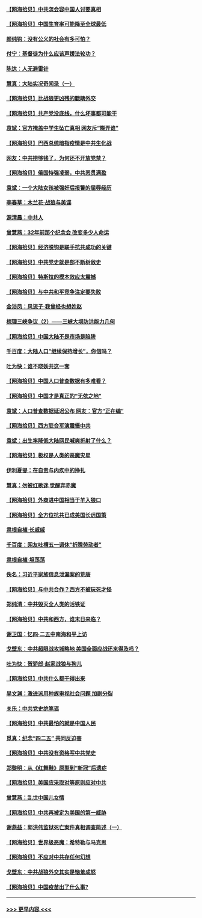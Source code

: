 #### [【网海拾贝】中共怎会容中国人讨要真相](../pages/nsc993/n12952161.md?t=05160451) 
#### [【网海拾贝】中国生育率可能降至全球最低](../pages/nsc993/n12948793.md?t=05160451) 
#### [颜纯钩：没有公义的社会有多可怕？](../pages/nsc993/n12947626.md?t=05160451) 
#### [付宁：基督徒为什么应该声援法轮功？](../pages/nsc993/n12947233.md?t=05160451) 
#### [陈达：人无避雷针](../pages/nsc993/n12947098.md?t=05160451) 
#### [慧真：大陆实况奇闻录（一）](../pages/nsc993/n12945811.md?t=05160451) 
#### [【网海拾贝】比战狼更凶残的戳瞎外交](../pages/nsc993/n12945717.md?t=05160451) 
#### [【网海拾贝】共产党没底线，什么坏事都可能干](../pages/nsc993/n12942090.md?t=05160451) 
#### [袁斌：官方掩盖中学生坠亡真相 网友斥“糊弄谁”](../pages/nsc993/n12942029.md?t=05160451) 
#### [【网海拾贝】巴西总统暗指疫情是中共生化战](../pages/nsc993/n12938999.md?t=05160451) 
#### [网友：中共捞够钱了，为何还不开放党禁？](../pages/nsc993/n12938952.md?t=05160451) 
#### [【网海拾贝】俄国恃强凌弱，中共恶贯满盈](../pages/nsc993/n12936626.md?t=05160451) 
#### [袁斌：一个大陆女孩被强奸后报警的屈辱经历](../pages/nsc993/n12936547.md?t=05160451) 
#### [李春草：木兰花·战狼与美谍](../pages/nsc993/n12935995.md?t=05160451) 
#### [源清晨：中共人](../pages/nsc993/n12935589.md?t=05160451) 
#### [曾慧燕：32年前那个纪念会 改变多少人命运](../pages/nsc993/n12934233.md?t=05160451) 
#### [【网海拾贝】经济脱钩是联手抗共成功的关键](../pages/nsc993/n12934176.md?t=05160451) 
#### [【网海拾贝】中共党史就是部不断树敌史](../pages/nsc993/n12932844.md?t=05160451) 
#### [【网海拾贝】特斯拉的模本效应太震撼](../pages/nsc993/n12925626.md?t=05160451) 
#### [【网海拾贝】与中共和平竞争注定要失败](../pages/nsc993/n12923326.md?t=05160451) 
#### [金浴凤：风流子‧我曾经也想姓赵](../pages/nsc993/n12920911.md?t=05160451) 
#### [梳理三峡争议（2）——三峡大坝防洪能力几何](../pages/nsc993/n12920173.md?t=05160451) 
#### [【网海拾贝】中国大陆不是市场是陷阱](../pages/nsc993/n12920143.md?t=05160451) 
#### [千百度：大陆人口“继续保持增长”，你信吗？](../pages/nsc993/n12918946.md?t=05160451) 
#### [吐为快：谁不晓妖共这一套](../pages/nsc993/n12918941.md?t=05160451) 
#### [【网海拾贝】中国人口普查数据有多难看？](../pages/nsc993/n12917822.md?t=05160451) 
#### [【网海拾贝】中国才是真正的“无依之地”](../pages/nsc993/n12915845.md?t=05160451) 
#### [袁斌：人口普查数据延迟公布 网友：官方“正在编”](../pages/nsc993/n12915748.md?t=05160451) 
#### [【网海拾贝】西方联合军演震慑中共](../pages/nsc993/n12913466.md?t=05160451) 
#### [袁斌：出生率降低大陆网民喊爽折射了什么？](../pages/nsc993/n12913365.md?t=05160451) 
#### [【网海拾贝】极权是人类的恶魔灾星](../pages/nsc993/n12910697.md?t=05160451) 
#### [伊利夏提：在自责与内疚中的挣扎](../pages/nsc993/n12910493.md?t=05160451) 
#### [慧真：勿被红歌迷 觉醒弃赤魔](../pages/nsc993/n12910485.md?t=05160451) 
#### [【网海拾贝】外商进中国相当于羊入狼口](../pages/nsc993/n12908274.md?t=05160451) 
#### [【网海拾贝】全方位抗共已成美国长远国策](../pages/nsc993/n12906878.md?t=05160451) 
#### [灵根自植‧长戚戚](../pages/nsc993/n12905585.md?t=05160451) 
#### [千百度：网友吐槽五一调休“折腾劳动者”](../pages/nsc993/n12905934.md?t=05160451) 
#### [灵根自植‧坦荡荡](../pages/nsc993/n12905562.md?t=05160451) 
#### [佚名：习近平家族信息泄漏案的荒唐](../pages/nsc993/n12904705.md?t=05160451) 
#### [【网海拾贝】与中共合作？西方不被玩死才怪](../pages/nsc993/n12903873.md?t=05160451) 
#### [郑纯清：中共毁灭全人类的活铁证](../pages/nsc993/n12903785.md?t=05160451) 
#### [【网海拾贝】中共和西方，谁末日来临？](../pages/nsc993/n12903482.md?t=05160451) 
#### [谢卫国：忆四‧二五中南海和平上访](../pages/nsc993/n12902192.md?t=05160451) 
#### [戈壁东：中共超限战攻城略地 美国全面应战还来得及吗？](../pages/nsc993/n12902297.md?t=05160451) 
#### [吐为快：贺骄郎‧赵家战狼与狗儿](../pages/nsc993/n12902280.md?t=05160451) 
#### [【网海拾贝】中共什么都干得出来](../pages/nsc993/n12897500.md?t=05160451) 
#### [吴文渊：激进派用种族审视社会问题 加剧分裂](../pages/nsc993/n12893881.md?t=05160451) 
#### [关乐：中共党史绝笔谣](../pages/nsc993/n12897270.md?t=05160451) 
#### [【网海拾贝】中共最怕的就是中国人民](../pages/nsc993/n12894705.md?t=05160451) 
#### [觅真：纪念“四二五” 共同反迫害](../pages/nsc993/n12894553.md?t=05160451) 
#### [【网海拾贝】中共没有资格写中共党史](../pages/nsc993/n12892231.md?t=05160451) 
#### [郑黎明：从《红舞鞋》原型到“新冠”后遗症](../pages/nsc993/n12890469.md?t=05160451) 
#### [【网海拾贝】美国应采取对等原则应对中共](../pages/nsc993/n12889176.md?t=05160451) 
#### [曾慧燕：乱世中国儿女情](../pages/nsc993/n12887931.md?t=05160451) 
#### [【网海拾贝】中共再被定为美国的第一威胁](../pages/nsc993/n12887580.md?t=05160451) 
#### [谢燕益：郭洪伟监狱死亡案件真相调查简述（一）](../pages/nsc993/n12885648.md?t=05160451) 
#### [【网海拾贝】世界级恶魔：希特勒与马克思](../pages/nsc993/n12884062.md?t=05160451) 
#### [【网海拾贝】不应对中共存任何幻想](../pages/nsc993/n12881460.md?t=05160451) 
#### [戈壁东：中共战狼外交其实是恼羞成怒](../pages/nsc993/n12880392.md?t=05160451) 
#### [【网海拾贝】中国疫苗出了什么事?](../pages/nsc993/n12879124.md?t=05160451) 

----
#### [ >>> 更早内容 <<< ](../indexes/nsc993-earlier.md)
